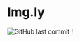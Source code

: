 # Img.ly

![GitHub last commit](https://img.shields.io/github/last-commit/abdahad1996/Img.ly?style=for-the-badge)
!
